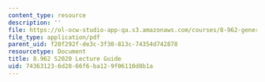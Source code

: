 ```yaml
---
content_type: resource
description: ''
file: https://ol-ocw-studio-app-qa.s3.amazonaws.com/courses/8-962-general-relativity-spring-2020/743631236d2866f6ba129f06110d8b1a_MIT8_962S20_guide.pdf
file_type: application/pdf
parent_uid: f20f292f-de3c-3f30-813c-74354d742878
resourcetype: Document
title: 8.962 S2020 Lecture Guide
uid: 74363123-6d28-66f6-ba12-9f06110d8b1a
---
```


